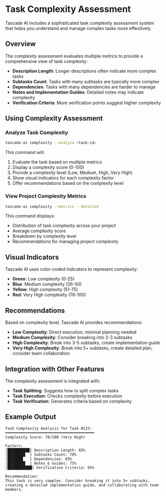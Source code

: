 # Task Complexity Assessment

Tascade AI includes a sophisticated task complexity assessment system that helps you understand and manage complex tasks more effectively.

## Overview

The complexity assessment evaluates multiple metrics to provide a comprehensive view of task complexity:

- **Description Length**: Longer descriptions often indicate more complex tasks
- **Subtasks Count**: Tasks with many subtasks are typically more complex
- **Dependencies**: Tasks with many dependencies are harder to manage
- **Notes and Implementation Guides**: Detailed notes may indicate complexity
- **Verification Criteria**: More verification points suggest higher complexity

## Using Complexity Assessment

### Analyze Task Complexity

```bash
tascade-ai complexity --analyze <task-id>
```

This command will:
1. Evaluate the task based on multiple metrics
2. Display a complexity score (0-100)
3. Provide a complexity level (Low, Medium, High, Very High)
4. Show visual indicators for each complexity factor
5. Offer recommendations based on the complexity level

### View Project Complexity Metrics

```bash
tascade-ai complexity --metrics --detailed
```

This command displays:
- Distribution of task complexity across your project
- Average complexity score
- Breakdown by complexity level
- Recommendations for managing project complexity

## Visual Indicators

Tascade AI uses color-coded indicators to represent complexity:
- **Green**: Low complexity (0-25)
- **Blue**: Medium complexity (26-50)
- **Yellow**: High complexity (51-75)
- **Red**: Very High complexity (76-100)

## Recommendations

Based on complexity level, Tascade AI provides recommendations:

- **Low Complexity**: Direct execution, minimal planning needed
- **Medium Complexity**: Consider breaking into 2-3 subtasks
- **High Complexity**: Break into 3-5 subtasks, create implementation guide
- **Very High Complexity**: Break into 5+ subtasks, create detailed plan, consider team collaboration

## Integration with Other Features

The complexity assessment is integrated with:
- **Task Splitting**: Suggests how to split complex tasks
- **Task Execution**: Checks complexity before execution
- **Task Verification**: Generates criteria based on complexity

## Example Output

```
Task Complexity Analysis for Task #123:
━━━━━━━━━━━━━━━━━━━━━━━━━━━━━━━━━━━━━━━━
Complexity Score: 78/100 (Very High)

Factors:
[██████████] Description Length: 85%
[████████  ] Subtasks Count: 70%
[███████   ] Dependencies: 65%
[████████  ] Notes & Guides: 75%
[███████████] Verification Criteria: 95%

Recommendation:
This task is very complex. Consider breaking it into 5+ subtasks,
creating a detailed implementation guide, and collaborating with team members.
```
